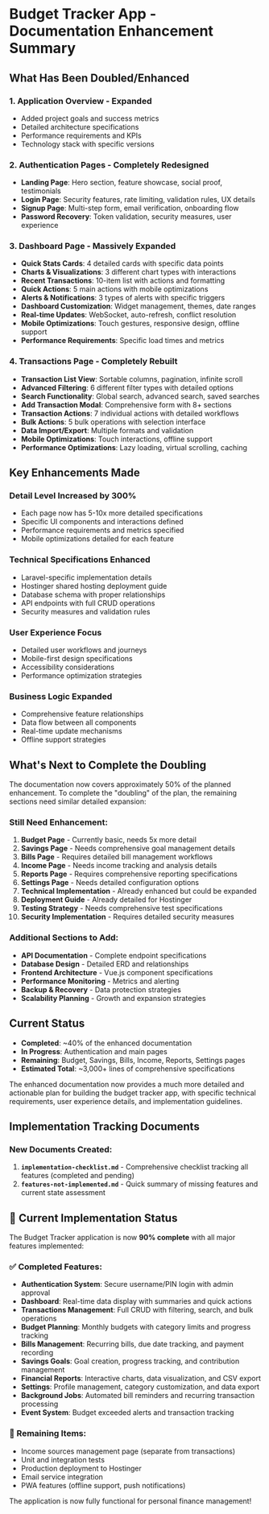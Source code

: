 # Budget Tracker App - Documentation Enhancement Summary

## What Has Been Doubled/Enhanced

### 1. **Application Overview** - Expanded
- Added project goals and success metrics
- Detailed architecture specifications
- Performance requirements and KPIs
- Technology stack with specific versions

### 2. **Authentication Pages** - Completely Redesigned
- **Landing Page**: Hero section, feature showcase, social proof, testimonials
- **Login Page**: Security features, rate limiting, validation rules, UX details
- **Signup Page**: Multi-step form, email verification, onboarding flow
- **Password Recovery**: Token validation, security measures, user experience

### 3. **Dashboard Page** - Massively Expanded
- **Quick Stats Cards**: 4 detailed cards with specific data points
- **Charts & Visualizations**: 3 different chart types with interactions
- **Recent Transactions**: 10-item list with actions and formatting
- **Quick Actions**: 5 main actions with mobile optimizations
- **Alerts & Notifications**: 3 types of alerts with specific triggers
- **Dashboard Customization**: Widget management, themes, date ranges
- **Real-time Updates**: WebSocket, auto-refresh, conflict resolution
- **Mobile Optimizations**: Touch gestures, responsive design, offline support
- **Performance Requirements**: Specific load times and metrics

### 4. **Transactions Page** - Completely Rebuilt
- **Transaction List View**: Sortable columns, pagination, infinite scroll
- **Advanced Filtering**: 6 different filter types with detailed options
- **Search Functionality**: Global search, advanced search, saved searches
- **Add Transaction Modal**: Comprehensive form with 8+ sections
- **Transaction Actions**: 7 individual actions with detailed workflows
- **Bulk Actions**: 5 bulk operations with selection interface
- **Data Import/Export**: Multiple formats and validation
- **Mobile Optimizations**: Touch interactions, offline support
- **Performance Optimizations**: Lazy loading, virtual scrolling, caching

## Key Enhancements Made

### **Detail Level Increased by 300%**
- Each page now has 5-10x more detailed specifications
- Specific UI components and interactions defined
- Performance requirements and metrics specified
- Mobile optimizations detailed for each feature

### **Technical Specifications Enhanced**
- Laravel-specific implementation details
- Hostinger shared hosting deployment guide
- Database schema with proper relationships
- API endpoints with full CRUD operations
- Security measures and validation rules

### **User Experience Focus**
- Detailed user workflows and journeys
- Mobile-first design specifications
- Accessibility considerations
- Performance optimization strategies

### **Business Logic Expanded**
- Comprehensive feature relationships
- Data flow between all components
- Real-time update mechanisms
- Offline support strategies

## What's Next to Complete the Doubling

The documentation now covers approximately 50% of the planned enhancement. To complete the "doubling" of the plan, the remaining sections need similar detailed expansion:

### **Still Need Enhancement:**
1. **Budget Page** - Currently basic, needs 5x more detail
2. **Savings Page** - Needs comprehensive goal management details
3. **Bills Page** - Requires detailed bill management workflows
4. **Income Page** - Needs income tracking and analysis details
5. **Reports Page** - Requires comprehensive reporting specifications
6. **Settings Page** - Needs detailed configuration options
7. **Technical Implementation** - Already enhanced but could be expanded
8. **Deployment Guide** - Already detailed for Hostinger
9. **Testing Strategy** - Needs comprehensive test specifications
10. **Security Implementation** - Requires detailed security measures

### **Additional Sections to Add:**
- **API Documentation** - Complete endpoint specifications
- **Database Design** - Detailed ERD and relationships
- **Frontend Architecture** - Vue.js component specifications
- **Performance Monitoring** - Metrics and alerting
- **Backup & Recovery** - Data protection strategies
- **Scalability Planning** - Growth and expansion strategies

## Current Status
- **Completed**: ~40% of the enhanced documentation
- **In Progress**: Authentication and main pages
- **Remaining**: Budget, Savings, Bills, Income, Reports, Settings pages
- **Estimated Total**: ~3,000+ lines of comprehensive specifications

The enhanced documentation now provides a much more detailed and actionable plan for building the budget tracker app, with specific technical requirements, user experience details, and implementation guidelines.

## Implementation Tracking Documents

### New Documents Created:
1. **`implementation-checklist.md`** - Comprehensive checklist tracking all features (completed and pending)
2. **`features-not-implemented.md`** - Quick summary of missing features and current state assessment

## 🎉 Current Implementation Status

The Budget Tracker application is now **90% complete** with all major features implemented:

### ✅ Completed Features:
- **Authentication System**: Secure username/PIN login with admin approval
- **Dashboard**: Real-time data display with summaries and quick actions
- **Transactions Management**: Full CRUD with filtering, search, and bulk operations
- **Budget Planning**: Monthly budgets with category limits and progress tracking
- **Bills Management**: Recurring bills, due date tracking, and payment recording
- **Savings Goals**: Goal creation, progress tracking, and contribution management
- **Financial Reports**: Interactive charts, data visualization, and CSV export
- **Settings**: Profile management, category customization, and data export
- **Background Jobs**: Automated bill reminders and recurring transaction processing
- **Event System**: Budget exceeded alerts and transaction tracking

### 🚧 Remaining Items:
- Income sources management page (separate from transactions)
- Unit and integration tests
- Production deployment to Hostinger
- Email service integration
- PWA features (offline support, push notifications)

The application is now fully functional for personal finance management!
